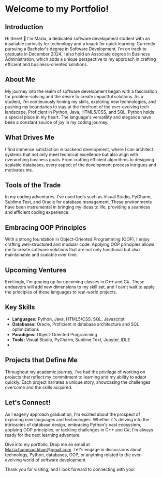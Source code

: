 # Welcome to my Portfolio!

## Introduction
Hi there! 👋 I'm Mazia, a dedicated software development student with an insatiable curiosity for technology and a knack for quick learning. Currently pursuing a Bachelor's degree in Software Development, I'm on track to graduate in December 2024. I also hold an Associate degree in Business Administration, which adds a unique perspective to my approach in crafting efficient and business-oriented solutions.

## About Me
My journey into the realm of software development began with a fascination for problem-solving and the desire to create impactful solutions. As a student, I'm continuously honing my skills, exploring new technologies, and pushing my boundaries to stay at the forefront of the ever-evolving tech landscape. Proficient in Python, Java, HTML5/CSS, and SQL, Python holds a special place in my heart. The language's versatility and elegance have been a constant source of joy in my coding journey.

## What Drives Me

I find immense satisfaction in backend development, where I can architect systems that not only meet technical excellence but also align with overarching business goals. From crafting efficient algorithms to designing scalable databases, every aspect of the development process intrigues and motivates me.

## Tools of the Trade

In my coding adventures, I've used tools such as Visual Studio, PyCharm, Sublime Text, and Oracle for database management. These environments have been instrumental in bringing my ideas to life, providing a seamless and efficient coding experience.

## Embracing OOP Principles

With a strong foundation in Object-Oriented Programming (OOP), I enjoy crafting well-structured and modular code. Applying OOP principles allows me to create software solutions that are not only functional but also maintainable and scalable over time.

## Upcoming Ventures

Excitingly, I'm gearing up for upcoming classes in C++ and C#. These endeavors will add new dimensions to my skill set, and I can't wait to apply the principles of these languages to real-world projects.

## Key Skills

- **Languages:** Python, Java, HTML5/CSS, SQL, Javascript
- **Databases:** Oracle, Proficient in database architecture and SQL optimizations
- **Paradigms:** Object-Oriented Programming
- **Tools:** Visual Studio, PyCharm, Sublime Text, Jupyter, IDLE
-

## Projects that Define Me

Throughout my academic journey, I've had the privilege of working on projects that reflect my commitment to learning and my ability to adapt quickly. Each project narrates a unique story, showcasing the challenges overcome and the skills acquired.

## Let's Connect!

As I eagerly approach graduation, I'm excited about the prospect of exploring new languages and technologies. Whether it's delving into the intricacies of database design, embracing Python's vast ecosystem, applying OOP principles, or tackling challenges in C++ and C#, I'm always ready for the next learning adventure.

Dive into my portfolio, Drop me an email at Mazia.hummad.khan@gmail.com. Let's engage in discussions about technology, Python, databases, OOP, or anything related to the ever-evolving world of software development.

Thank you for visiting, and I look forward to connecting with you!
